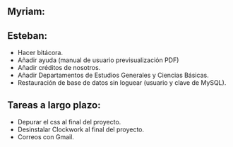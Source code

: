 ## Myriam:

## Esteban:

- Hacer bitácora.
- Añadir ayuda (manual de usuario previsualización PDF)
- Añadir créditos de nosotros.
- Añadir Departamentos de Estudios Generales y Ciencias Básicas.
- Restauración de base de datos sin loguear (usuario y clave de MySQL).

## Tareas a largo plazo:

- Depurar el css al final del proyecto.
- Desinstalar Clockwork al final del proyecto.
- Correos con Gmail.
